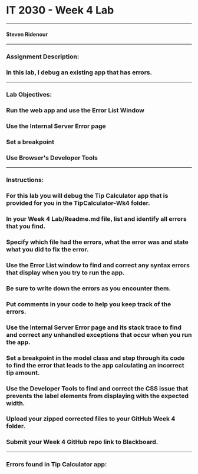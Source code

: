 # IT 2030 - Week 4 Lab 
___
####  Steven Ridenour
___
### Assignment Description:
### In this lab, I debug an existing app that has errors.
___
### Lab Objectives:
### Run the web app and use the Error List Window
### Use the Internal Server Error page
### Set a breakpoint
### Use Browser's Developer Tools
___
### Instructions:
### For this lab you will debug the Tip Calculator app that is provided for you in the TipCalculator-Wk4 folder. 
### In your Week 4 Lab/Readme.md file, list and identify all errors that you find. 
### Specify which file had the errors, what the error was and state what you did to fix the error.
### Use the Error List window to find and correct any syntax errors that display when you try to run the app. 
### Be sure to write down the errors as you encounter them. 
### Put comments in your code to help you keep track of the errors. 
### Use the Internal Server Error page and its stack trace to find and correct any unhandled exceptions that occur when you run the app.
### Set a breakpoint in the model class and step through its code to find the error that leads to the app calculating an incorrect tip amount.
### Use the Developer Tools to find and correct the CSS issue that prevents the label elements from displaying with the expected width.
### Upload your zipped corrected files to your GitHub Week 4 folder. 
### Submit your Week 4 GitHub repo link to Blackboard.
___
### Errors found in Tip Calculator app:





